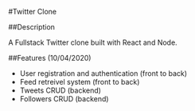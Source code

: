 #Twitter Clone

##Description

A Fullstack Twitter clone built with React and Node.


##Features (10/04/2020)

- User registration and authentication (front to back)
- Feed retreivel system (front to back)
- Tweets CRUD (backend)
- Followers CRUD (backend)


